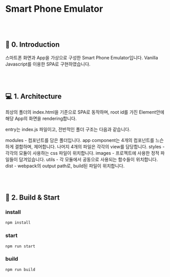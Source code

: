 # Smart Phone Emulator

<br>
<br>

## 🔖 0. Introduction

스마트폰 화면과 App을 가상으로 구성한 Smart Phone Emulator입니다.
Vanilla Javascript를 이용한 SPA로 구현하였습니다.

<br>
<br>

## 💻 1. Architecture

최상의 폴더의 index.html을 기준으로 SPA로 동작하며, root id를 가진 Element안에 해당 App의 화면을 rendering합니다.

entry는 index.js 파일이고, 전반적인 폴더 구조는 다음과 같습니다.

modules - 컴포넌트를 담은 폴더입니다. app component는 4개의 컴포넌트를 느슨하게 결합하며, 제어합니다. 나머지 4개의 파일은 각각의 view를 담당합니다.
styles - 각각의 모듈이 사용하는 css 파일이 위치합니다.
images - 프로젝트에 사용한 정적 파일들이 담겨있습니다.
utils - 각 모듈에서 공동으로 사용되는 함수들이 위치합니다.
dist - webpack의 output path로, build된 파일이 위치합니다.

<br>
<br>

## 🔖 2. Build & Start

### install

```
npm install
```

### start

```
npm run start
```

### build

```
npm run build
```

<br>
<br>
